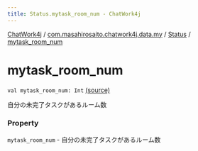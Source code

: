```yaml
---
title: Status.mytask_room_num - ChatWork4j
---
```


[ChatWork4j](../../index.md) / [com.masahirosaito.chatwork4j.data.my](../index.md) / [Status](index.md) / [mytask_room_num](.)

# mytask_room_num

`val mytask_room_num: Int` [(source)](https://github.com/MasahiroSaito/ChatWork4j/tree/master/src/main/kotlin/com/masahirosaito/chatwork4j/data/my/Status.kt#L16)

自分の未完了タスクがあるルーム数

### Property

`mytask_room_num` - 自分の未完了タスクがあるルーム数